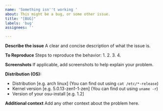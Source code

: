 ```yaml
---
name: 'Something isn''t working '
about: This might be a bug, or some other issue.
title: "[BUG]"
labels: 'bug'
assignees: ''

---
```


**Describe the issue**
A clear and concise description of what the issue is.

**To Reproduce**
Steps to reproduce the behavior:
1.
2.
3.
4.

**Screenshots**
If applicable, add screenshots to help explain your problem.

**Distribution (OS):**
 - Distribution [e.g. arch linux] (You can find out using `cat /etc/*-release`)
 - Kernel version [e.g. 5.0.13-zen1-1-zen] (You can find out using `uname -r`)
 - Version of your osu-install [e.g. 1.2]

**Additional context**
Add any other context about the problem here.
